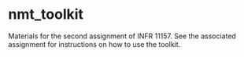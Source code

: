 # nmt_toolkit
Materials for the second assignment of INFR 11157.
See the associated assignment for instructions on how to use the toolkit.
